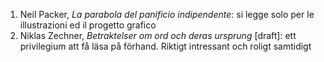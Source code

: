 1. Neil Packer, _La parabola del panificio indipendente_: si legge solo per le illustrazioni ed il progetto grafico
2. Niklas Zechner, _Betraktelser om ord och deras ursprung_ [draft]: ett privilegium att få läsa på förhand. Riktigt intressant och roligt samtidigt 
